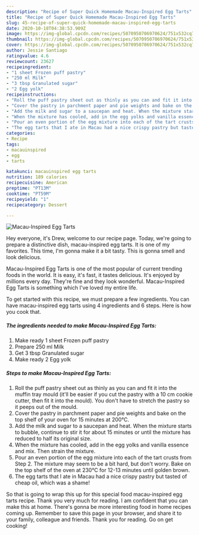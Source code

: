 ```yaml
---
description: "Recipe of Super Quick Homemade Macau-Inspired Egg Tarts"
title: "Recipe of Super Quick Homemade Macau-Inspired Egg Tarts"
slug: 45-recipe-of-super-quick-homemade-macau-inspired-egg-tarts
date: 2020-10-18T04:38:53.909Z
image: https://img-global.cpcdn.com/recipes/5070950706970624/751x532cq70/macau-inspired-egg-tarts-recipe-main-photo.jpg
thumbnail: https://img-global.cpcdn.com/recipes/5070950706970624/751x532cq70/macau-inspired-egg-tarts-recipe-main-photo.jpg
cover: https://img-global.cpcdn.com/recipes/5070950706970624/751x532cq70/macau-inspired-egg-tarts-recipe-main-photo.jpg
author: Jessie Santiago
ratingvalue: 4.6
reviewcount: 23627
recipeingredient:
- "1 sheet Frozen puff pastry"
- "250 ml Milk"
- "3 tbsp Granulated sugar"
- "2 Egg yolk"
recipeinstructions:
- "Roll the puff pastry sheet out as thinly as you can and fit it into the muffin tray mould (it&#39;ll be easier if you cut the pastry with a 10 cm cookie cutter, then fit it into the mould). You don&#39;t have to stretch the pastry so it peeps out of the mould."
- "Cover the pastry in parchment paper and pie weights and bake on the top shelf of your oven for 15 minutes at 200℃."
- "Add the milk and sugar to a saucepan and heat. When the mixture starts to bubble, continue to stir it for about 15 minutes or until the mixture has reduced to half its original size."
- "When the mixture has cooled, add in the egg yolks and vanilla essence and mix. Then strain the mixture."
- "Pour an even portion of the egg mixture into each of the tart crusts from Step 2. The mixture may seem to be a bit hard, but don&#39;t worry. Bake on the top shelf of the oven at 230℃ for 12-13 minutes until golden brown."
- "The egg tarts that I ate in Macau had a nice crispy pastry but tasted of cheap oil, which was a shame!"
categories:
- Recipe
tags:
- macauinspired
- egg
- tarts

katakunci: macauinspired egg tarts 
nutrition: 189 calories
recipecuisine: American
preptime: "PT13M"
cooktime: "PT59M"
recipeyield: "1"
recipecategory: Dessert

---
```



![Macau-Inspired Egg Tarts](https://img-global.cpcdn.com/recipes/5070950706970624/751x532cq70/macau-inspired-egg-tarts-recipe-main-photo.jpg)

Hey everyone, it's Drew, welcome to our recipe page. Today, we're going to prepare a distinctive dish, macau-inspired egg tarts. It is one of my favorites. This time, I'm gonna make it a bit tasty. This is gonna smell and look delicious.

Macau-Inspired Egg Tarts is one of the most popular of current trending foods in the world. It is easy, it's fast, it tastes delicious. It's enjoyed by millions every day. They're fine and they look wonderful. Macau-Inspired Egg Tarts is something which I've loved my entire life.




To get started with this recipe, we must prepare a few ingredients. You can have macau-inspired egg tarts using 4 ingredients and 6 steps. Here is how you cook that.

<!--inarticleads1-->

##### The ingredients needed to make Macau-Inspired Egg Tarts:

1. Make ready 1 sheet Frozen puff pastry
1. Prepare 250 ml Milk
1. Get 3 tbsp Granulated sugar
1. Make ready 2 Egg yolk




<!--inarticleads2-->

##### Steps to make Macau-Inspired Egg Tarts:

1. Roll the puff pastry sheet out as thinly as you can and fit it into the muffin tray mould (it&#39;ll be easier if you cut the pastry with a 10 cm cookie cutter, then fit it into the mould). You don&#39;t have to stretch the pastry so it peeps out of the mould.
1. Cover the pastry in parchment paper and pie weights and bake on the top shelf of your oven for 15 minutes at 200℃.
1. Add the milk and sugar to a saucepan and heat. When the mixture starts to bubble, continue to stir it for about 15 minutes or until the mixture has reduced to half its original size.
1. When the mixture has cooled, add in the egg yolks and vanilla essence and mix. Then strain the mixture.
1. Pour an even portion of the egg mixture into each of the tart crusts from Step 2. The mixture may seem to be a bit hard, but don&#39;t worry. Bake on the top shelf of the oven at 230℃ for 12-13 minutes until golden brown.
1. The egg tarts that I ate in Macau had a nice crispy pastry but tasted of cheap oil, which was a shame!




So that is going to wrap this up for this special food macau-inspired egg tarts recipe. Thank you very much for reading. I am confident that you can make this at home. There's gonna be more interesting food in home recipes coming up. Remember to save this page in your browser, and share it to your family, colleague and friends. Thank you for reading. Go on get cooking!
